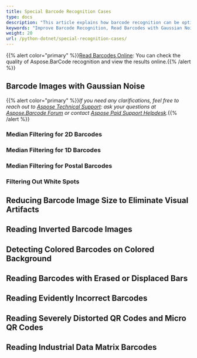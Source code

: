 ```yaml
---
title: Special Barcode Recognition Cases
type: docs
description: "This article explains how barcode recognition can be optimized in terms of accuracy and speed in case of various distortions"
keywords: "Improve Barcode Recognition, Read Barcodes with Gaussian Noise, Read Inverted Barcodes, Read Colored Barcode, Read Distorted QR Code, Read Corrupted Barcodes, Read Industrual Data Matrix, Aspose.BarCode, Read Barcodes in Python"
weight: 20
url: /python-dotnet/special-recognition-cases/
---
```

{{% alert color="primary" %}}[Read Barcodes Online](https://products.aspose.app/barcode/recognize): You can check the quality of Aspose.BarCode recognition and view the results online.{{% /alert %}}

## **Barcode Images with Gaussian Noise**


{{% alert color="primary" %}}*If you need any clarifications, feel free to reach out to [Aspose Technical Support](/barcode/python-dotnet/technical-support/): ask your questions at [Aspose.Barcode Forum](https://forum.aspose.com/c/barcode/13) or contact [Aspose Paid Support Helpdesk](https://helpdesk.aspose.com/).*{{% /alert %}}

### **Median Filtering for 2D Barcodes**
### **Median Filtering for 1D Barcodes**

### **Median Filtering for Postal Barcodes**

### **Filtering Out White Spots**

## **Reducing Barcode Image Size to Eliminate Visual Artifacts**

## **Reading Inverted Barcode Images**

## **Detecting Colored Barcodes on Colored Background**

## **Reading Barcodes with Erased or Displaced Bars**

## **Reading Evidently Incorrect Barcodes**

## **Reading Severely Distorted QR Codes and Micro QR Codes**

## **Reading Industrial Data Matrix Barcodes**

